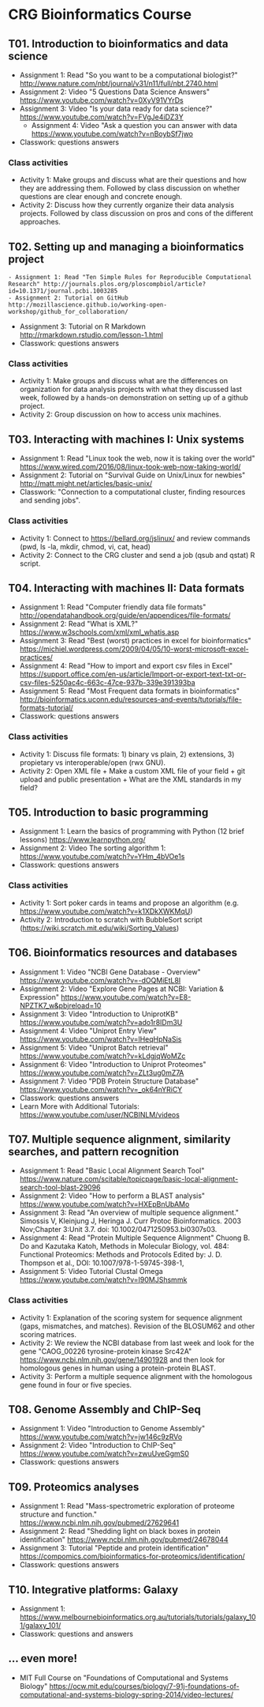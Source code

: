CRG Bioinformatics Course
========================

## T01. Introduction to bioinformatics and data science
* Assignment 1: Read "So you want to be a computational biologist?" http://www.nature.com/nbt/journal/v31/n11/full/nbt.2740.html
* Assignment 2: Video "5 Questions Data Science Answers" https://www.youtube.com/watch?v=0XyV91VYrDs
* Assignment 3: Video "Is your data ready for data science?" https://www.youtube.com/watch?v=FVgJe4iDZ3Y
    - Assignment 4: Video "Ask a question you can answer with data https://www.youtube.com/watch?v=nBoybSf7jwo
* Classwork: questions answers

### Class activities
* Activity 1: Make groups and discuss what are their questions and how they are addressing them. Followed by class discussion on whether questions are clear enough and concrete enough.
* Activity 2: Discuss how they currently organize their data analysis projects. Followed by class discussion on pros and cons of the different approaches.

## T02. Setting up and managing a bioinformatics project
    - Assignment 1: Read "Ten Simple Rules for Reproducible Computational Research" http://journals.plos.org/ploscompbiol/article?id=10.1371/journal.pcbi.1003285
    - Assignment 2: Tutorial on GitHub http://mozillascience.github.io/working-open-workshop/github_for_collaboration/
* Assignment 3: Tutorial on R Markdown http://rmarkdown.rstudio.com/lesson-1.html
* Classwork: questions answers

### Class activities
* Activity 1: Make groups and discuss what are the differences on organization for data analysis projects with what they discussed last week, followed by a hands-on demonstration on setting up of a github project.
* Activity 2: Group discussion on how to access unix machines.

## T03. Interacting with machines I: Unix systems
* Assignment 1: Read "Linux took the web, now it is taking over the world" https://www.wired.com/2016/08/linux-took-web-now-taking-world/
* Assignment 2: Tutorial on "Survival Guide on Unix/Linux for newbies" http://matt.might.net/articles/basic-unix/
* Classwork: "Connection to a computational cluster, finding resources and sending jobs".
### Class activities
* Activity 1: Connect to https://bellard.org/jslinux/ and review commands (pwd, ls -la, mkdir, chmod, vi, cat, head)
* Activity 2:  Connect to the CRG cluster and send a job (qsub and qstat) R script.

## T04. Interacting with machines II: Data formats
* Assignment 1: Read "Computer friendly data file formats" http://opendatahandbook.org/guide/en/appendices/file-formats/
* Assignment 2: Read "What is XML?" https://www.w3schools.com/xml/xml_whatis.asp
* Assignment 3: Read "Best (worst) practices in excel for bioinformatics" https://michiel.wordpress.com/2009/04/05/10-worst-microsoft-excel-practices/
* Assignment 4: Read "How to import and export csv files in Excel" https://support.office.com/en-us/article/Import-or-export-text-txt-or-csv-files-5250ac4c-663c-47ce-937b-339e391393ba
* Assignment 5: Read "Most Frequent data formats in bioinformatics" http://bioinformatics.uconn.edu/resources-and-events/tutorials/file-formats-tutorial/
* Classwork: questions answers

### Class activities
* Activity 1: Discuss file formats: 1) binary vs plain, 2) extensions, 3) propietary vs interoperable/open (rwx GNU).
* Activity 2: Open XML file + Make a custom XML file of your field + git upload and public presentation + What are the XML standards in my field?

## T05. Introduction to basic programming
* Assignment 1: Learn the basics of programming with Python (12 brief lessons) https://www.learnpython.org/
* Assignment 2: Video The sorting algorithm 1: https://www.youtube.com/watch?v=YHm_4bVOe1s
* Classwork: questions answers
	
### Class activities
* Activity 1: Sort poker cards in teams and propose an algorithm (e.g. https://www.youtube.com/watch?v=k1XDkXWKMqU)
* Activity 2: Introduction to scratch with BubbleSort script (https://wiki.scratch.mit.edu/wiki/Sorting_Values)

## T06. Bioinformatics resources and databases
* Assignment 1: Video "NCBI Gene Database - Overview" https://www.youtube.com/watch?v=-dOQMiEtL8I
* Assignment 2: Video "Explore Gene Pages at NCBI: Variation & Expression" https://www.youtube.com/watch?v=E8-NPZTK7_w&pbjreload=10
* Assignment 3: Video "Introduction to UniprotKB" https://www.youtube.com/watch?v=ado1r8IDm3U
* Assignment 4: Video "Uniprot Entry View" https://www.youtube.com/watch?v=lHeqHpNaSis
* Assignment 5: Video "Uniprot Batch retrieval" https://www.youtube.com/watch?v=kLdgjqWoMZc
* Assignment 6: Video "Introduction to Uniprot Proteomes" https://www.youtube.com/watch?v=ZLt3ug0mZ7A
* Assignment 7: Video "PDB Protein Structure Database" https://www.youtube.com/watch?v=_ok64nYRiCY
* Classwork: questions answers
* Learn More with Additional Tutorials: https://www.youtube.com/user/NCBINLM/videos

## T07. Multiple sequence alignment, similarity searches, and pattern recognition
* Assignment 1: Read "Basic Local Alignment Search Tool" https://www.nature.com/scitable/topicpage/basic-local-alignment-search-tool-blast-29096
* Assignment 2: Video "How to perform a BLAST analysis" https://www.youtube.com/watch?v=HXEpBnUbAMo
* Assignment 3: Read "An overview of multiple sequence alignment." Simossis V, Kleinjung J, Heringa J. Curr Protoc Bioinformatics. 2003 Nov;Chapter 3:Unit 3.7. doi: 10.1002/0471250953.bi0307s03.
* Assignment 4: Read "Protein Multiple Sequence Alignment" Chuong B. Do and Kazutaka Katoh, Methods in Molecular Biology, vol. 484: Functional Proteomics: Methods and Protocols Edited by: J. D. Thompson et al., DOI: 10.1007/978-1-59745-398-1, 
* Assignment 5: Video Tutorial Clustal Omega https://www.youtube.com/watch?v=I90MJShsmmk

### Class activities
* Activity 1: Explanation of the scoring system for sequence alignment (gaps, mismatches, and matches). Revision of the BLOSUM62 and other scoring matrices.
* Activity 2: We review the NCBI database from last week and look for the gene "CAOG_00226 tyrosine-protein kinase Src42A" https://www.ncbi.nlm.nih.gov/gene/14901928 and then look for homologous genes in human using a protein-protein BLAST.
* Activity 3: Perform a multiple sequence alignment with the homologous gene found in four or five species.


## T08. Genome Assembly and ChIP-Seq
* Assignment 1: Video "Introduction to Genome Assembly" https://www.youtube.com/watch?v=jw146c9zRVo
* Assignment 2: Video "Introduction to ChIP-Seq" https://www.youtube.com/watch?v=zwuUveGgmS0
* Classwork: questions answers

## T09. Proteomics analyses
* Assignment 1: Read "Mass-spectrometric exploration of proteome structure and function." https://www.ncbi.nlm.nih.gov/pubmed/27629641
* Assignment 2: Read "Shedding light on black boxes in protein identification" https://www.ncbi.nlm.nih.gov/pubmed/24678044
* Assignment 3: Tutorial "Peptide and protein identification" https://compomics.com/bioinformatics-for-proteomics/identification/
* Classwork: questions answers

## T10. Integrative platforms: Galaxy
* Assignment 1: https://www.melbournebioinformatics.org.au/tutorials/tutorials/galaxy_101/galaxy_101/
* Classwork: questions and answers

## ... even more!
* MIT Full Course on "Foundations of Computational and Systems Biology" https://ocw.mit.edu/courses/biology/7-91j-foundations-of-computational-and-systems-biology-spring-2014/video-lectures/


